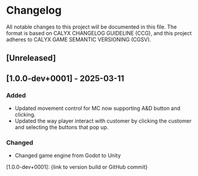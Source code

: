 # Changelog

All notable changes to this project will be documented in this file. The format is based on CALYX CHANGELOG GUIDELINE (CCG), and this project adheres to CALYX GAME SEMANTIC VERSIONING (CGSV).

## [Unreleased]

## [1.0.0-dev+0001] - 2025-03-11

### Added
- Updated movement control for MC now supporting A&D button and clicking.
- Updated the way player interact with customer by clicking the customer and selecting the buttons that pop up.

### Changed
- Changed game engine from Godot to Unity

[1.0.0-dev+0001]: {link to version build or GitHub commit}
